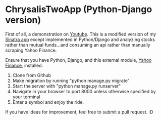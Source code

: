 # ChrysalisTwoApp (Python-Django version)

First of all, a demonstration on <a href="https://www.youtube.com/watch?v=tIop2Y_w7M4">Youtube</a>. This is a modified version of my <a href="https://github.com/dannyshafer/ChrysalisApp-final-Sinatra-version-">Sinatra app</a> except implemented in Python/Django and analyzing stocks rather than mutual funds...and consuming an api rather than manually scraping Yahoo Finance. 

Ensure that you have Python, Django, and this external module, <a href="https://pypi.python.org/pypi/yahoo-finance/1.1.4">Yahoo Finance</a>, installed. 

1. Clone from Github
2. Make migration by running "python manage.py migrate"
3. Start the server with "python manage.py runserver"
4. Navigate in your browser to port 8000 unless otherwise specified by your terminal
5. Enter a symbol and enjoy the ride. 

If you have ideas for improvement, feel free to submit a pull request. :D
